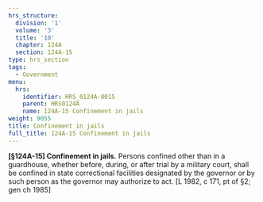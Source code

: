 ```yaml
---
hrs_structure:
  division: '1'
  volume: '3'
  title: '10'
  chapter: 124A
  section: 124A-15
type: hrs_section
tags:
  - Government
menu:
  hrs:
    identifier: HRS_0124A-0015
    parent: HRS0124A
    name: 124A-15 Confinement in jails
weight: 9055
title: Confinement in jails
full_title: 124A-15 Confinement in jails
---
```

**[§124A-15] Confinement in jails.** Persons confined other than in a guardhouse, whether before, during, or after trial by a military court, shall be confined in state correctional facilities designated by the governor or by such person as the governor may authorize to act. [L 1982, c 171, pt of §2; gen ch 1985]